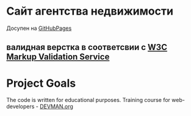 # Сайт агентства недвижимости  

Досупен на [GitHubPages](https://askanio234.github.io/21_valid_markup/)

## валидная верстка в соответсвии с [W3C Markup Validation Service](https://validator.w3.org/)

# Project Goals

The code is written for educational purposes. Training course for web-developers - [DEVMAN.org](https://devman.org)
